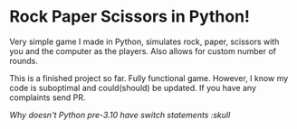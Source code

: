 # Rock Paper Scissors in Python!
Very simple game I made in Python, simulates rock, paper, scissors with you and the computer as the players.
Also allows for custom number of rounds.

This is a finished project so far. Fully functional game. However, I know my code is suboptimal and could(should) be updated. If you have any complaints send PR.

*Why doesn't Python pre-3.10 have switch statements :skull*
